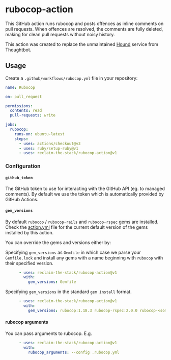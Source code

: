 # rubocop-action

This GitHub action runs rubocop and posts offences as inline comments on pull requests. When offences are resolved, the comments are fully deleted, making for clean pull requests without noisy history.

This action was created to replace the unmaintained [Hound](https://houndci.com/) service from Thoughtbot.

## Usage

Create a `.github/workflows/rubocop.yml` file in your repository:

```yaml
name: Rubocop

on: pull_request

permissions:
  contents: read
  pull-requests: write

jobs:
  rubocop:
    runs-on: ubuntu-latest
    steps:
      - uses: actions/checkout@v3
      - uses: ruby/setup-ruby@v1
      - uses: reclaim-the-stack/rubocop-action@v1
```

### Configuration

#### `github_token`

The GitHub token to use for interacting with the GitHub API (eg. to managed comments). By default we use the token which is automatically provided by GitHub Actions.

#### `gem_versions`

By default `rubocop` / `rubocop-rails` and `rubocop-rspec` gems are installed. Check the [action.yml](action.yml) file for the current default version of the gems installed by this action.

You can override the gems and versions either by:

Specifying `gem_versions` as `Gemfile` in which case we parse your `Gemfile.lock` and install any gems with a name beginning with `rubocop` with their specified version.

```yaml
      - uses: reclaim-the-stack/rubocop-action@v1
        with:
          gem_versions: Gemfile
```

Specifying `gem_versions` in the standard `gem install` format.

```yaml
      - uses: reclaim-the-stack/rubocop-action@v1
        with:
          gem_versions: rubocop:1.18.3 rubocop-rspec:2.0.0 rubocop-<some-other-plugin>:1.2.0
```

#### rubocop arguments

You can pass arguments to rubocop. E.g.

```yaml
      - uses: reclaim-the-stack/rubocop-action@v1
        with:
          rubocop_arguments: --config .rubocop.yml
```
